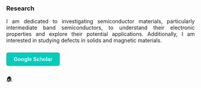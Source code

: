
### Research

<div style="text-align: justify;">
<p>I am dedicated to investigating semiconductor materials, particularly intermediate band semiconductors, to understand their electronic properties and explore their potential applications. Additionally, I am interested in studying defects in solids and magnetic materials.</p>
</div>


<a href="https://scholar.google.com/citations?user=R3wN1y8AAAAJ&hl=en" 
   target="_blank" 
   style="
      display: inline-block;
      background-color: #00CCBB;
      color: #ffffff;
      padding: 10px 20px;
      text-decoration: none;
      font-weight: bold;
      border-radius: 5px;
      font-family: sans-serif;
      margin: 10px 0;
   ">
   Google Scholar
</a>


[🏠](index.md)
